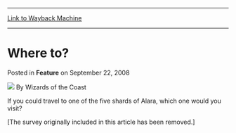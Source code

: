 
---
[Link to Wayback Machine](https://web.archive.org/web/20220121032250/https://magic.wizards.com/en/articles/archive/feature/where-2008-09-22)

[_metadata_:wayback_url]:- "https://magic.wizards.com/en/articles/archive/feature/where-2008-09-22"
[_metadata_:wayback_raw_url]:- "https://web.archive.org/web/20220121032250id_/https://magic.wizards.com/en/articles/archive/feature/where-2008-09-22"
[_metadata_:wayback_capture_timestamp]:- "2022-01-21 03:22:50+00:00"
[_metadata_:description]:- "If you could travel to one of the five shards of Alara, which one would you visit? [The survey originally included in this article has been removed.]"
[_metadata_:generator]:- "Drupal 7 (http://drupal.org)"
---


Where to?
=========



 Posted in **Feature**
 on September 22, 2008 






![](https://media.magic.wizards.com/styles/auth_small/public/images/person/wizards_author.jpg)
By Wizards of the Coast












If you could travel to one of the five shards of Alara, which one would you visit?


[The survey originally included in this article has been removed.]







